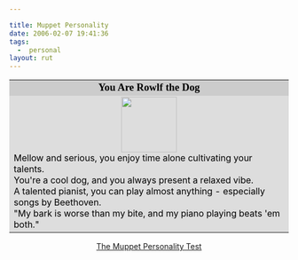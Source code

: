 ```yaml
---

title: Muppet Personality
date: 2006-02-07 19:41:36
tags:
  -  personal
layout: rut
---
```


<table width=350 align=center border=0 cellspacing=0 cellpadding=2><tr><td bgcolor="#CCCCCC" align=center>
<font face="Georgia, Times New Roman, Times, serif" style='color:black; font-size: 14pt;'>
<strong>You Are Rowlf the Dog</strong>
</font></td></tr>
<tr><td bgcolor="#DDDDDD">
<center><img src="http://images.blogthings.com/themuppetpersonalitytest/rowlf.jpg" height="100" width="100" /></center>
<font color="#000000">
Mellow and serious, you enjoy time alone cultivating your talents.<br  />
You're a cool dog, and you always present a relaxed vibe.<br  />
A talented pianist, you can play almost anything - especially songs by Beethoven.<br  />
"My bark is worse than my bite, and my piano playing beats 'em both."
</font></td></tr></table>
<div align="center"><a href="http://www.blogthings.com/themuppetpersonalitytest/">The Muppet Personality Test</a></div>

